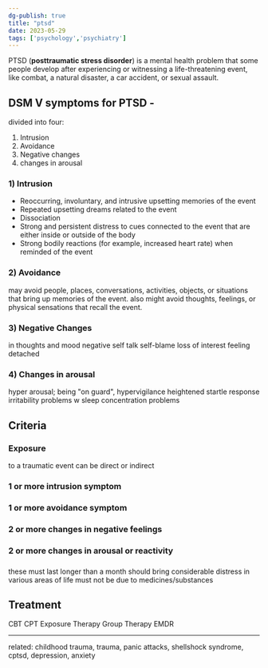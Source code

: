 ```yaml
---
dg-publish: true
title: "ptsd"
date: 2023-05-29
tags: ['psychology','psychiatry']
---
```


PTSD (**posttraumatic stress disorder**) is a mental health problem that some people develop after experiencing or witnessing a life-threatening event, like combat, a natural disaster, a car accident, or sexual assault.


## DSM V symptoms for PTSD - 
divided into four: 
1) Intrusion
2) Avoidance
3) Negative changes
4) changes in arousal


### 1) Intrusion
-   Reoccurring, involuntary, and intrusive upsetting memories of the event
-  Repeated upsetting dreams related to the event
- Dissociation 
-   Strong and persistent distress to cues connected to the event that are either inside or outside of the body
-   Strong bodily reactions (for example, increased heart rate) when reminded of the event

### 2) Avoidance
   may avoid people, places, conversations, activities, objects, or situations that bring up memories of the event. 
    also might avoid thoughts, feelings, or physical sensations that recall the event.

### 3) Negative Changes
   in thoughts and mood
   negative self talk
   self-blame
   loss of interest
   feeling detached
   
### 4) Changes in arousal
   hyper arousal; being "on guard", hypervigilance
   heightened startle response
   irritability
   problems w sleep 
   concentration problems

## Criteria 
### Exposure
to a traumatic event 
can be direct or indirect 
### 1 or more intrusion symptom
### 1 or more avoidance symptom
###  2 or more changes in negative feelings
###  2 or more changes in arousal or reactivity
###
these must last longer than a month
should bring considerable distress in various areas of life
must not be due to medicines/substances

## Treatment
CBT
CPT
Exposure Therapy
Group Therapy
EMDR

---
related: childhood trauma, trauma, panic attacks, shellshock syndrome, cptsd, depression, anxiety

